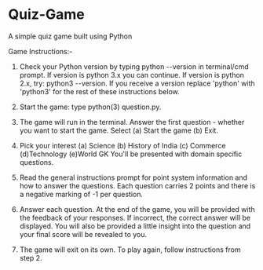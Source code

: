 # Quiz-Game
A simple quiz game built using Python

Game Instructions:-

1. Check your Python version by typing python --version in terminal/cmd prompt. If version is python 3.x you can continue. If version is python 2.x, try: python3 --version. If you receive a version replace 'python' with 'python3' for the rest of these instructions below.

2. Start the game: type python(3) question.py.

3. The game will run in the terminal. Answer the first question - whether you want to start the game. Select (a) Start the game (b) Exit.

4. Pick your interest (a) Science (b) History of India (c) Commerce (d)Technology (e)World GK You'll be presented with domain specific questions.

5. Read the general instructions prompt for point system information and how to answer the questions. Each question carries 2 points and there is a negative marking of -1 per question.

6.  Answer each question. At the end of the game, you will be provided with the feedback of your responses. If incorrect, the correct answer will be displayed. You will also be provided a little insight into the question and your final score will be revealed to you.

7. The game will exit on its own. To play again, follow instructions from step 2.
